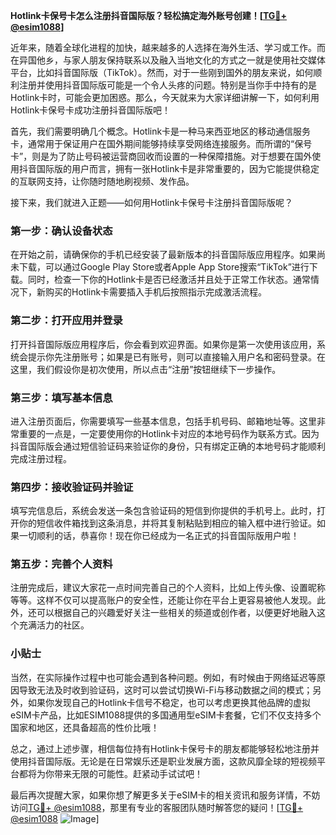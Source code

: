 **Hotlink卡保号卡怎么注册抖音国际版？轻松搞定海外账号创建！[[TG💪+ @esim1088](https://t.me/s/esim1088)]**

近年来，随着全球化进程的加快，越来越多的人选择在海外生活、学习或工作。而在异国他乡，与家人朋友保持联系以及融入当地文化的方式之一就是使用社交媒体平台，比如抖音国际版（TikTok）。然而，对于一些刚到国外的朋友来说，如何顺利注册并使用抖音国际版可能是一个令人头疼的问题。特别是当你手中持有的是Hotlink卡时，可能会更加困惑。那么，今天就来为大家详细讲解一下，如何利用Hotlink卡保号卡成功注册抖音国际版吧！

首先，我们需要明确几个概念。Hotlink卡是一种马来西亚地区的移动通信服务卡，通常用于保证用户在国外期间能够持续享受网络连接服务。而所谓的“保号卡”，则是为了防止号码被运营商回收而设置的一种保障措施。对于想要在国外使用抖音国际版的用户而言，拥有一张Hotlink卡是非常重要的，因为它能提供稳定的互联网支持，让你随时随地刷视频、发作品。

接下来，我们就进入正题——如何用Hotlink卡保号卡注册抖音国际版呢？

### 第一步：确认设备状态

在开始之前，请确保你的手机已经安装了最新版本的抖音国际版应用程序。如果尚未下载，可以通过Google Play Store或者Apple App Store搜索“TikTok”进行下载。同时，检查一下你的Hotlink卡是否已经激活并且处于正常工作状态。通常情况下，新购买的Hotlink卡需要插入手机后按照指示完成激活流程。

### 第二步：打开应用并登录

打开抖音国际版应用程序后，你会看到欢迎界面。如果你是第一次使用该应用，系统会提示你先注册账号；如果是已有账号，则可以直接输入用户名和密码登录。在这里，我们假设你是初次使用，所以点击“注册”按钮继续下一步操作。

### 第三步：填写基本信息

进入注册页面后，你需要填写一些基本信息，包括手机号码、邮箱地址等。这里非常重要的一点是，一定要使用你的Hotlink卡对应的本地号码作为联系方式。因为抖音国际版会通过短信验证码来验证你的身份，只有绑定正确的本地号码才能顺利完成注册过程。

### 第四步：接收验证码并验证

填写完信息后，系统会发送一条包含验证码的短信到你提供的手机号上。此时，打开你的短信收件箱找到这条消息，并将其复制粘贴到相应的输入框中进行验证。如果一切顺利的话，恭喜你！现在你已经成为一名正式的抖音国际版用户啦！

### 第五步：完善个人资料

注册完成后，建议大家花一点时间完善自己的个人资料，比如上传头像、设置昵称等等。这样不仅可以提高账户的安全性，还能让你在平台上更容易被他人发现。此外，还可以根据自己的兴趣爱好关注一些相关的频道或创作者，以便更好地融入这个充满活力的社区。

### 小贴士

当然，在实际操作过程中也可能会遇到各种问题。例如，有时候由于网络延迟等原因导致无法及时收到验证码，这时可以尝试切换Wi-Fi与移动数据之间的模式；另外，如果你发现自己的Hotlink卡信号不稳定，也可以考虑更换其他品牌的虚拟eSIM卡产品，比如ESIM1088提供的多国通用型eSIM卡套餐，它们不仅支持多个国家和地区，还具备超高的性价比哦！

总之，通过上述步骤，相信每位持有Hotlink卡保号卡的朋友都能够轻松地注册并使用抖音国际版。无论是在日常娱乐还是职业发展方面，这款风靡全球的短视频平台都将为你带来无限的可能性。赶紧动手试试吧！

最后再次提醒大家，如果你想了解更多关于eSIM卡的相关资讯和服务详情，不妨访问[TG💪+ @esim1088](https://t.me/s/esim1088)，那里有专业的客服团队随时解答您的疑问！[[TG💪+ @esim1088](https://t.me/s/esim1088) ![Image](https://i.postimg.cc/4NQfJmqS/Snipaste-2025-05-13-00-14-12.png)]